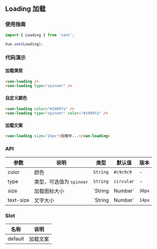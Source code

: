 ## Loading 加载

### 使用指南
``` javascript
import { Loading } from 'vant';

Vue.use(Loading);
```

### 代码演示

#### 加载类型

```html
<van-loading />
<van-loading type="spinner" />
```

#### 自定义颜色

```html
<van-loading color="#1989fa" />
<van-loading type="spinner" color="#1989fa" />
```

#### 加载文案

```html
<van-loading size="24px">加载中...</van-loading>
```

### API

| 参数 | 说明 | 类型 | 默认值 | 版本 |
|------|------|------|------|------|
| color | 颜色 | `String` | `#c9c9c9` | - |
| type | 类型，可选值为 `spinner` | `String` | `circular` | - |
| size | 加载图标大小 | `String | Number` | `30px` | - |
| text-size | 文字大小 | `String | Number` | `14px` | 2.0.0 |

### Slot

| 名称 | 说明 |
|------|------|
| default | 加载文案 |
